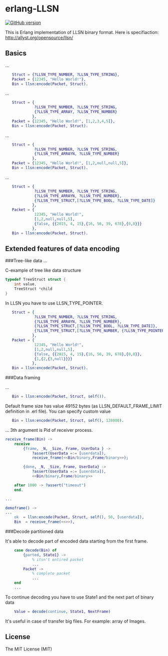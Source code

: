 erlang-LLSN
======

[![GitHub version](https://badge.fury.io/gh/allyst%2Ferlang-llsn.svg)](https://github.com/allyst/erlang-llsn/releases)

This is Erlang implementation of LLSN binary format.
Here is specifiaction: http://allyst.org/opensource/llsn/

Basics
------
...

```Erlang
   Struct = {?LLSN_TYPE_NUMBER, ?LLSN_TYPE_STRING},
   Packet = {12345, "Hello World!"},
   Bin = llsn:encode(Packet, Struct).
```

...

```Erlang
   Struct = {
             ?LLSN_TYPE_NUMBER, ?LLSN_TYPE_STRING, 
             {?LLSN_TYPE_ARRAY, ?LLSN_TYPE_NUMBER}
            },
   Packet = {12345, "Hello World!", [1,2,3,4,5]},
   Bin = llsn:encode(Packet, Struct).
```

...

```Erlang
   Struct = {
             ?LLSN_TYPE_NUMBER, ?LLSN_TYPE_STRING,
             {?LLSN_TYPE_ARRAYN, ?LLSN_TYPE_NUMBER}
            },
   Packet = {12345, "Hello World!", [1,2,null,null,5]},
   Bin = llsn:encode(Packet, Struct).
```

...

```Erlang
   Struct = {
             ?LLSN_TYPE_NUMBER, ?LLSN_TYPE_STRING,
             {?LLSN_TYPE_ARRAYN, ?LLSN_TYPE_NUMBER},
             {?LLSN_TYPE_STRUCT,[?LLSN_TYPE_BOOL, ?LLSN_TYPE_DATE]}
            },
   Packet = {
             12345, "Hello World!",
             [1,2,null,null,5],
             {false, {{2015, 4, 15},{16, 56, 39, 678},{0,0}}}
            },
   Bin = llsn:encode(Packet, Struct).
```

Extended features of data encoding
-----------------------
###Tree-like data
...

C-example of tree like data structure

```C
typedef TreeStruct struct {
    int value,
    TreeStruct *child
}
```

In LLSN you have to use  LLSN_TYPE_POINTER. 

```Erlang
   Struct = {
             ?LLSN_TYPE_NUMBER, ?LLSN_TYPE_STRING,
             {?LLSN_TYPE_ARRAYN, ?LLSN_TYPE_NUMBER},
             {?LLSN_TYPE_STRUCT,[?LLSN_TYPE_BOOL, ?LLSN_TYPE_DATE]},
             {?LLSN_TYPE_STRUCT,[?LLSN_TYPE_NUMBER, {?LLSN_TYPE_POINTER,[3]}]}
            },
   Packet = {
             12345, "Hello World!",
             [1,2,null,null,5],
             {false, {{2015, 4, 15},{16, 56, 39, 678},{0,0}},
             {1,{2,{3,null}}}}
            },
   Bin = llsn:encode(Packet, Struct).
```


###Data framing

...

```Erlang
   Bin = llsn:encode(Packet, Struct, self()).
```

Default frame size has value 49152 bytes (as LLSN_DEFAULT_FRAME_LIMIT definition in .erl file). You
can specify custom value

```Erlang
   Bin = llsn:encode(Packet, Struct, self(), 128000).
```

... 3th argument is Pid of receiver process.

```Erlang
receive_frame(Bin) ->
    receive
        {frame, _N, _Size, Frame, UserData } ->
            ?assert(UserData =:= [userdata]),
            receive_frame(<<Bin/binary,Frame/binary>>);

        {done, _N, _Size, Frame, UserData} ->
            ?assert(UserData =:= [userdata]),
            <<Bin/binary,Frame/binary>>

    after 1000 -> ?assert("timeout")
    end.

...

demoframe() ->
...
    ok  = llsn:encode(Packet, Struct, self(), 50, [userdata]),
    Bin  = receive_frame(<<>>),
```

###Decode partitioned data

It's able to decode part of encoded data starting from the first frame.

```Erlang
    case decode(Bin) of
        {parted, State1} ->
            % itsn't entired packet
            ...
        Packet ->
            % complete packet
            ...
    end
    ...
```

To continue decoding you have to use State1 and the next part of binary data

```Erlang
    Value = decode(continue, State1, NextFrame)
```

It's useful in case of transfer big files. For example: array of Images.

License
--------

The MIT License (MIT)
